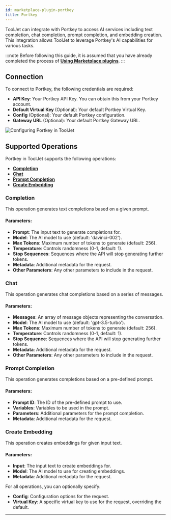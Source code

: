 ```yaml
---
id: marketplace-plugin-portkey
title: Portkey
---
```


ToolJet can integrate with Portkey to access AI services including text completion, chat completion, prompt completion, and embedding creation. This integration allows ToolJet to leverage Portkey's AI capabilities for various tasks.

:::note
Before following this guide, it is assumed that you have already completed the process of **[Using Marketplace plugins](/docs/marketplace/marketplace-overview#using-marketplace-plugins)**.
:::

## Connection

To connect to Portkey, the following credentials are required:

- **API Key**: Your Portkey API Key. You can obtain this from your Portkey account.
- **Default Virtual Key** (Optional): Your default Portkey Virtual Key.
- **Config** (Optional): Your default Portkey configuration.
- **Gateway URL** (Optional): Your default Portkey Gateway URL.

<div style={{textAlign: 'center'}}>
    <img className="screenshot-full" src="/img/marketplace/plugins/portkey/configuration.png" alt="Configuring Portkey in ToolJet" />
</div>

## Supported Operations

Portkey in ToolJet supports the following operations:

- **[Completion](#completion)**
- **[Chat](#chat)**
- **[Prompt Completion](#prompt-completion)**
- **[Create Embedding](#create-embedding)**

### Completion

This operation generates text completions based on a given prompt.

#### Parameters:

- **Prompt**: The input text to generate completions for.
- **Model**: The AI model to use (default: 'davinci-002').
- **Max Tokens**: Maximum number of tokens to generate (default: 256).
- **Temperature**: Controls randomness (0-1, default: 1).
- **Stop Sequences**: Sequences where the API will stop generating further tokens.
- **Metadata**: Additional metadata for the request.
- **Other Parameters**: Any other parameters to include in the request.

### Chat

This operation generates chat completions based on a series of messages.

#### Parameters:

- **Messages**: An array of message objects representing the conversation.
- **Model**: The AI model to use (default: 'gpt-3.5-turbo').
- **Max Tokens**: Maximum number of tokens to generate (default: 256).
- **Temperature**: Controls randomness (0-1, default: 1).
- **Stop Sequence**: Sequences where the API will stop generating further tokens.
- **Metadata**: Additional metadata for the request.
- **Other Parameters**: Any other parameters to include in the request.

### Prompt Completion

This operation generates completions based on a pre-defined prompt.

#### Parameters:

- **Prompt ID**: The ID of the pre-defined prompt to use.
- **Variables**: Variables to be used in the prompt.
- **Parameters**: Additional parameters for the prompt completion.
- **Metadata**: Additional metadata for the request.

### Create Embedding

This operation creates embeddings for given input text.

#### Parameters:

- **Input**: The input text to create embeddings for.
- **Model**: The AI model to use for creating embeddings.
- **Metadata**: Additional metadata for the request.

For all operations, you can optionally specify:
- **Config**: Configuration options for the request.
- **Virtual Key**: A specific virtual key to use for the request, overriding the default.

---